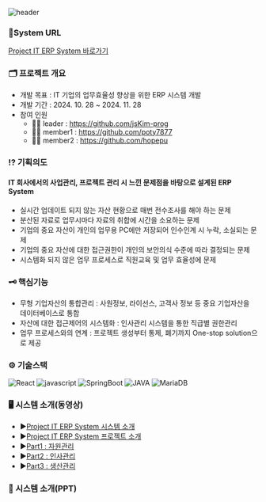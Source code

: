 ![header](https://capsule-render.vercel.app/api?type=rect&height=120&color=0:00CCDD,100:378CE7&text=Project%20IT&reversal=false&fontSize=55&fontColor=FFFFFF&desc=IT%20기업의%20업무효율성%20향상을%20위한%20ERP%20시스템&descSize=15&descAlignY=80&fontAlign=50&fontAlignY=39) 
### 🔗System URL 
[Project IT ERP System 바로가기](http://mbc-webcloud.iptime.org:3000/)

### 🗂️ 프로젝트 개요
* 개발 목표 : IT 기업의 업무효율성 향상을 위한 ERP 시스템 개발
* 개발 기간 : 2024. 10. 28 ~ 2024. 11. 28
* 참여 인원
  - 🙍‍♀️ leader : https://github.com/jsKim-prog
  - 🙎‍♂️ member1 : https://github.com/poty7877
  - 🙍‍♂️ member2 : https://github.com/hopepu


### ⁉️ 기획의도 
#### IT 회사에서의 사업관리, 프로젝트 관리 시 느낀 문제점을 바탕으로 설계된 ERP System
* 실시간 업데이트 되지 않는 자산 현황으로 매번 전수조사를 해야 하는 문제 
* 분산된 자료로 업무시마다 자료의 취합에 시간을 소요하는 문제 
* 기업의 중요 자산이 개인의 업무용 PC에만 저장되어 인수인계 시 누락, 소실되는 문제 
* 기업의 중요 자산에 대한 접근권한이 개인의 보안의식 수준에 따라 결정되는 문제 
* 시스템화 되지 않은 업무 프로세스로 직원교육 및 업무 효율성에 문제 

### 🗝️ 핵심기능
* 무형 기업자산의 통합관리 : 사원정보, 라이선스, 고객사 정보 등 중요 기업자산을 데이터베이스로 통합
* 자산에 대한 접근제어의 시스템화 : 인사관리 시스템을 통한 직급별 권한관리
* 업무 프로세스와의 연계 : 프로젝트 생성부터 통제, 폐기까지 One-stop solution으로 제공

### ⚙️ 기술스택
![React](https://img.shields.io/badge/React-001A6E?style=for-the-badge&logo=react)
![javascript](https://img.shields.io/badge/javascript-074799?style=for-the-badge&logo=javascript)
![SpringBoot](https://img.shields.io/badge/SpringBoot-001A6E?style=for-the-badge&logo=SpringBoot)
![JAVA](https://img.shields.io/badge/JAVA-074799?style=for-the-badge&logo=java)
![MariaDB](https://img.shields.io/badge/MariaDB-009990?style=for-the-badge&logo=mariaDB)

### 🖥️ 시스템 소개(동영상)
* ▶️[Project IT ERP System 시스템 소개](https://youtu.be/QT4YqXozDk4 )
* ▶️[Project IT ERP System 프로젝트 소개](https://youtu.be/poxXkw1LAxo)
* ▶️[Part1 : 자원관리](https://youtu.be/J79f95sYelY)
* ▶️[Part2 : 인사관리](https://youtu.be/i0dzts4lq3c)
* ▶️[Part3 : 생산관리](https://youtu.be/CqbydysyuGA)

### 📁 시스템 소개(PPT)





  



